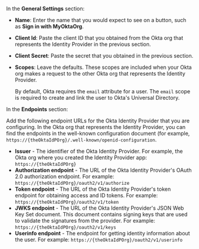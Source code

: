 In the **General Settings** section:

* **Name**: Enter the name that you would expect to see on a button, such as **Sign in with MyOktaOrg**.
* **Client Id**: Paste the client ID that you obtained from the Okta org that represents the Identity Provider in the <GuideLink link="../create-an-app-at-idp">previous section</GuideLink>. 
* **Client Secret**: Paste the secret that you obtained in the <GuideLink link="../create-an-app-at-idp">previous section</GuideLink>. 
* **Scopes**: Leave the defaults. These scopes are included when your Okta org makes a request to the other Okta org that represents the Identity Provider.

    By default, Okta requires the `email` attribute for a user. The `email` scope is required to create and link the user to Okta's Universal Directory. 

In the **Endpoints** section:

Add the following endpoint URLs for the Okta Identity Provider that you are configuring. In the Okta org that represents the Identity Provider, you can find the endpoints in the well-known configuration document (for example, `https://{theOktaIdPOrg}/.well-known/openid-configuration`.

* **Issuer** - The identifier of the Okta Identity Provider. For example, the Okta org where you created the Identity Provider app: `https://{theOktaIdPOrg}`
* **Authorization endpoint** - The URL of the Okta Identity Provider's OAuth 2.0 authorization endpoint. For example: `https://{theOktaIdPOrg}/oauth2/v1/authorize`
* **Token endpoint** - The URL of the Okta Identity Provider's token endpoint for obtaining access and ID tokens. For example: `https://{theOktaIdPOrg}/oauth2/v1/token`
* **JWKS endpoint** - The URL of the Okta Identity Provider's JSON Web Key Set document. This document contains signing keys that are used to validate the signatures from the provider. For example: `https://{theOktaIdPOrg}/oauth2/v1/keys`
* **Userinfo endpoint** - The endpoint for getting identity information about the user. For example: `https://{theOktaIdPOrg}/oauth2/v1/userinfo`
